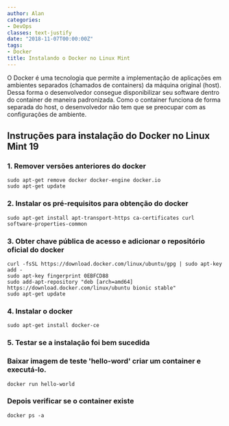 ```yaml
---
author: Alan
categories:
- DevOps
classes: text-justify
date: "2018-11-07T00:00:00Z"
tags:
- Docker
title: Instalando o Docker no Linux Mint
---
```


O Docker é uma tecnologia que permite a implementação de aplicações em ambientes separados (chamados de containers) da máquina original (host). Dessa forma o desenvolvedor consegue disponibilizar seu software dentro do container de maneira padronizada. Como o container funciona de forma separada do host, o desenvolvedor não tem que se preocupar com as configurações de ambiente.

## Instruções para instalação do Docker no Linux Mint 19

### 1. Remover versões anteriores do docker

    sudo apt-get remove docker docker-engine docker.io
    sudo apt-get update

### 2. Instalar os pré-requisitos para obtenção do docker

    sudo apt-get install apt-transport-https ca-certificates curl software-properties-common

### 3. Obter chave pública de acesso e adicionar o repositório oficial do docker

    curl -fsSL https://download.docker.com/linux/ubuntu/gpg | sudo apt-key add -
    sudo apt-key fingerprint 0EBFCD88
    sudo add-apt-repository "deb [arch=amd64] https://download.docker.com/linux/ubuntu bionic stable"
    sudo apt-get update

### 4. Instalar o docker

    sudo apt-get install docker-ce

### 5. Testar se a instalação foi bem sucedida

### Baixar imagem de teste 'hello-word' criar um container e executá-lo.

    docker run hello-world

### Depois verificar se o container existe

    docker ps -a
